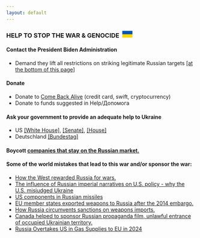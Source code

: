```yaml
---
layout: default
---
```


### HELP TO STOP THE WAR & GENOCIDE &nbsp;<img src="/img/flag.jpg" height="18">

#### Contact the President Biden Administration 
- Demand they lift all restrictions on striking legitimate Russian targets [[at the bottom of this page]](https://www.letukrainestrikeback.com/)

#### Donate
- Donate to [Come Back Alive](https://savelife.in.ua/en/) (credit card, swift, cryptocurrency)
- Donate to funds suggested in Help/Допомога

#### Ask your government to provide an adequate help to Ukraine
- US [[White House]](https://www.whitehouse.gov/contact/), [[Senate]](https://www.senate.gov/senators/senators-contact.htm), [[House]](https://www.house.gov/representatives)  
- Deutschland [[Bundestag]](https://www.bundestag.de/abgeordnete)

#### Boycott [companies that stay on the Russian market.](https://som.yale.edu/story/2022/almost-1000-companies-have-curtailed-operations-russia-some-remain)

#### Some of the world mistakes that lead to this war and/or sponsor the war:
- [How the West rewarded Russia for wars.](https://www.eurointegration.com.ua/eng/articles/2022/03/21/7136335/) 
- [The influence of Russian imperial narratives on U.S. policy - why the U.S. misjudged Ukraine](https://www.youtube.com/watch?v=6f7N09kLFD4)
- [US components in Russian missiles](https://www.bloomberg.com/features/2024-russian-missiles-us-tech-ukraine/)
- [EU member states exported weapons to Russia after the 2014 embargo.](https://www.investigate-europe.eu/en/2022/eu-states-exported-weapons-to-russia/)
- [How Russia circumvents sanctions on weapons imports.](https://www.pravda.com.ua/eng/articles/2022/04/25/7341956/)
- [Canada helped to sponsor Russian propaganda film, unlawful entrance of occupied Ukrainian territory.](https://kyivindependent.com/ahead-of-toronto-festival-premier-filmmaker-defends-documentary-on-russian-soldiers-says-journalists-follow-the-story-where-it-goes/)
- [Russia Overtakes US in Gas Supplies to EU in 2024](https://ukrainetoday.org/russia-overtakes-us-in-gas-supplies-to-eu-welt/)
<br>
<br>

<a class="twitter-timeline" href="https://twitter.com/maximmath"></a>
<script async src="https://platform.twitter.com/widgets.js" charset="utf-8">
</script>
